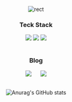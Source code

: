<div align=center>
 
![rect](https://capsule-render.vercel.app/api?type=rect&color=gradient&text=Kim-leo&fontAlign=30&fontSize=30&textBg=true&desc=Welcome!%20&descAlign=60&descAlignY=50)

 
<h3>Teck Stack</h3>
<img src="https://img.shields.io/badge/Swift-FA7343?style=flat-square&logo=Swift&logoColor=ffffff"/></a>
<img src="https://img.shields.io/badge/Python-3776AB?style=flat-square&logo=python&logoColor=ffffff"/></a>
<img src="https://img.shields.io/badge/C++-00599C?style=flat-square&logo=C%2B%2B&logoColor=ffffff"/></a>
<br>
<br>
<h3>Blog</h3>

<a href="https://velog.io/@kleo888">
<img src="https://velog-readme-stats.vercel.app/api/badge?name=kleo888" style="height : auto; margin-left : 10px; margin-right : 10px;"/></a>

<a href="https://blog.naver.com/ochell2">
<img src="http://img.shields.io/badge/Naver-03C75A?style=flat&logo=naver&logoColor=white&link=https://blog.naver.com/ochell2" style="height : auto; margin-left : 10px; margin-right : 10px;"/></a>

<br>
<br>


![Anurag's GitHub stats](https://github-readme-stats.vercel.app/api?username=Kim-leo&show_icons=true&theme=gruvbox)
</div>


 
